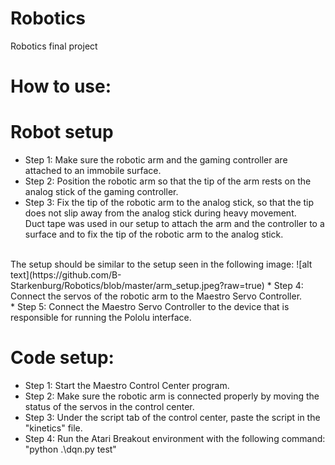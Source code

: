 # Robotics
Robotics final project
# How to use:
# Robot setup
* Step 1: Make sure the robotic arm and the gaming controller are attached to an immobile surface.<br />
* Step 2: Position the robotic arm so that the tip of the arm rests on the analog stick of the gaming controller.<br />
* Step 3: Fix the tip of the robotic arm to the analog stick, so that the tip does not slip away from the analog stick during heavy movement.<br />
Duct tape was used in our setup to attach the arm and the controller to a surface and to fix the tip of the robotic arm to the analog stick.<br />
<br />
The setup should be similar to the setup seen in the following image:
![alt text](https://github.com/B-Starkenburg/Robotics/blob/master/arm_setup.jpeg?raw=true)
* Step 4: Connect the servos of the robotic arm to the Maestro Servo Controller.<br />
* Step 5: Connect the Maestro Servo Controller to the device that is responsible for running the Pololu interface.<br />

# Code setup:
* Step 1: Start the Maestro Control Center program.
* Step 2: Make sure the robotic arm is connected properly by moving the status of the servos in the control center.
* Step 3: Under the script tab of the control center, paste the script in the "kinetics" file.
* Step 4: Run the Atari Breakout environment with the following command: "python .\dqn.py test"
